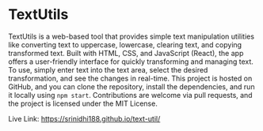 # TextUtils

TextUtils is a web-based tool that provides simple text manipulation utilities like converting text to uppercase, lowercase, clearing text, and copying transformed text. Built with HTML, CSS, and JavaScript (React), the app offers a user-friendly interface for quickly transforming and managing text. To use, simply enter text into the text area, select the desired transformation, and see the changes in real-time. This project is hosted on GitHub, and you can clone the repository, install the dependencies, and run it locally using `npm start`. Contributions are welcome via pull requests, and the project is licensed under the MIT License.


 Live Link:  https://srinidhi188.github.io/text-util/
